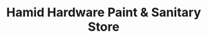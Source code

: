 ---
title: "Hamid Hardware Paint & Sanitary Store"
url: /karachi/hamid-hardware-paint-und-sanitary-store/
shop: Eisenwaren
---